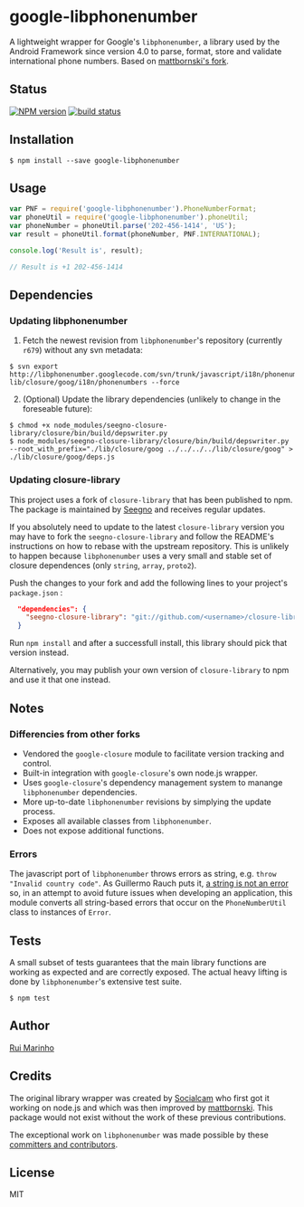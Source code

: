 # google-libphonenumber

A lightweight wrapper for Google's `libphonenumber`, a library used by the Android Framework since version 4.0 to parse, format, store and validate international phone numbers. Based on [mattbornski's fork](https://github.com/mattbornski/libphonenumber).

## Status

[![NPM version][npm-image]][npm-url]
[![build status][travis-image]][travis-url]

## Installation

```
$ npm install --save google-libphonenumber
```

## Usage

```js
var PNF = require('google-libphonenumber').PhoneNumberFormat;
var phoneUtil = require('google-libphonenumber').phoneUtil;
var phoneNumber = phoneUtil.parse('202-456-1414', 'US');
var result = phoneUtil.format(phoneNumber, PNF.INTERNATIONAL);

console.log('Result is', result);

// Result is +1 202-456-1414
```

## Dependencies

### Updating libphonenumber

1. Fetch the newest revision from `libphonenumber`'s repository (currently `r679`) without any svn metadata:

```
$ svn export http://libphonenumber.googlecode.com/svn/trunk/javascript/i18n/phonenumbers lib/closure/goog/i18n/phonenumbers --force
```

2. (Optional) Update the library dependencies (unlikely to change in the foreseable future):

```
$ chmod +x node_modules/seegno-closure-library/closure/bin/build/depswriter.py
$ node_modules/seegno-closure-library/closure/bin/build/depswriter.py --root_with_prefix="./lib/closure/goog ../../../../lib/closure/goog" > ./lib/closure/goog/deps.js
```

### Updating closure-library

This project uses a fork of `closure-library` that has been published to npm. The package is maintained by [Seegno](https://github.com/seegno/closure-library) and receives regular updates.

If you absolutely need to update to the latest `closure-library` version you may have to fork the `seegno-closure-library` and follow the README's instructions on how to rebase with the upstream repository. This is unlikely to happen because `libphonenumber` uses a very small and stable set of closure dependences (only `string`, `array`, `proto2`).

Push the changes to your fork and add the following lines to your project's `package.json` :

```json
  "dependencies": {
    "seegno-closure-library": "git://github.com/<username>/closure-library#<commit-sha1,branch,tag>"
  }
```

Run `npm install` and after a successfull install, this library should pick that version instead.

Alternatively, you may publish your own version of `closure-library` to npm and use it that one instead.

## Notes

### Differencies from other forks

* Vendored the `google-closure` module to facilitate version tracking and control.
* Built-in integration with `google-closure`'s own node.js wrapper.
* Uses `google-closure`'s dependency management system to manange `libphonenumber` dependencies.
* More up-to-date `libphonenumber` revisions by simplying the update process.
* Exposes all available classes from `libphonenumber`.
* Does not expose additional functions.


### Errors

The javascript port of `libphonenumber` throws errors as string, e.g. `throw "Invalid country code"`. As Guillermo Rauch puts it, [a string is not an error](http://www.devthought.com/2011/12/22/a-string-is-not-an-error/) so, in an attempt to avoid future issues when developing an application, this module converts all string-based errors that occur on the `PhoneNumberUtil` class to instances of `Error`.

## Tests

A small subset of tests guarantees that the main library functions are working as expected and are correctly exposed. The actual heavy lifting is done by `libphonenumber`'s extensive test suite.

```
$ npm test
```

## Author

[Rui Marinho](https://github.com/ruimarinho)

## Credits

The original library wrapper was created by [Socialcam](https://github.com/Socialcam/node-libphonenumber) who first got it working on node.js and which was then improved by [mattbornski](https://github.com/mattbornski/libphonenumber). This package would not exist without the work of these previous contributions.

The exceptional work on `libphonenumber` was made possible by these [committers and contributors](https://code.google.com/p/libphonenumber/people/list).

## License

MIT

[npm-image]: https://img.shields.io/npm/v/google-libphonenumber.svg?style=flat
[npm-url]: https://npmjs.org/package/google-libphonenumber
[travis-image]: https://img.shields.io/travis/seegno/google-libphonenumber.svg?style=flat
[travis-url]: https://travis-ci.org/seegno/google-libphonenumber
